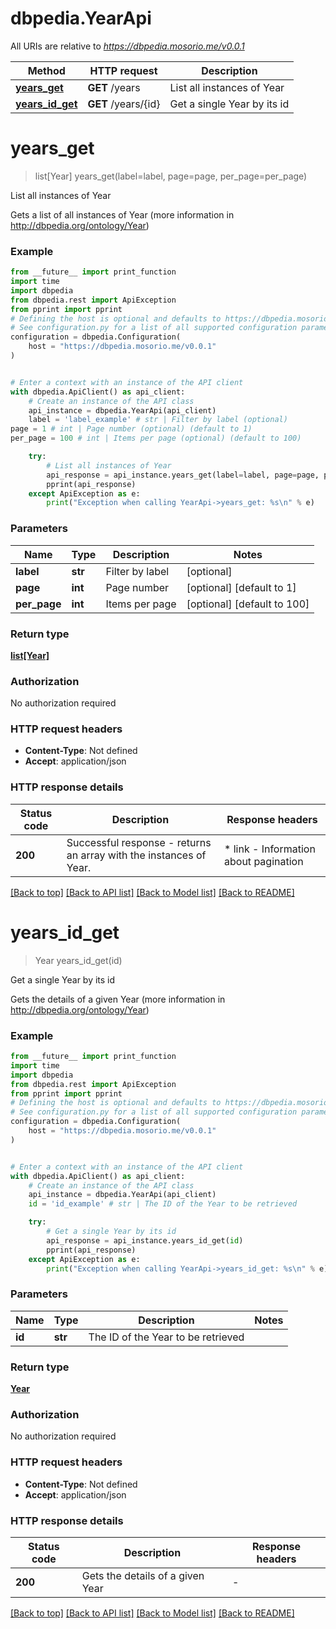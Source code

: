 # dbpedia.YearApi

All URIs are relative to *https://dbpedia.mosorio.me/v0.0.1*

Method | HTTP request | Description
------------- | ------------- | -------------
[**years_get**](YearApi.md#years_get) | **GET** /years | List all instances of Year
[**years_id_get**](YearApi.md#years_id_get) | **GET** /years/{id} | Get a single Year by its id


# **years_get**
> list[Year] years_get(label=label, page=page, per_page=per_page)

List all instances of Year

Gets a list of all instances of Year (more information in http://dbpedia.org/ontology/Year)

### Example

```python
from __future__ import print_function
import time
import dbpedia
from dbpedia.rest import ApiException
from pprint import pprint
# Defining the host is optional and defaults to https://dbpedia.mosorio.me/v0.0.1
# See configuration.py for a list of all supported configuration parameters.
configuration = dbpedia.Configuration(
    host = "https://dbpedia.mosorio.me/v0.0.1"
)


# Enter a context with an instance of the API client
with dbpedia.ApiClient() as api_client:
    # Create an instance of the API class
    api_instance = dbpedia.YearApi(api_client)
    label = 'label_example' # str | Filter by label (optional)
page = 1 # int | Page number (optional) (default to 1)
per_page = 100 # int | Items per page (optional) (default to 100)

    try:
        # List all instances of Year
        api_response = api_instance.years_get(label=label, page=page, per_page=per_page)
        pprint(api_response)
    except ApiException as e:
        print("Exception when calling YearApi->years_get: %s\n" % e)
```

### Parameters

Name | Type | Description  | Notes
------------- | ------------- | ------------- | -------------
 **label** | **str**| Filter by label | [optional] 
 **page** | **int**| Page number | [optional] [default to 1]
 **per_page** | **int**| Items per page | [optional] [default to 100]

### Return type

[**list[Year]**](Year.md)

### Authorization

No authorization required

### HTTP request headers

 - **Content-Type**: Not defined
 - **Accept**: application/json

### HTTP response details
| Status code | Description | Response headers |
|-------------|-------------|------------------|
**200** | Successful response - returns an array with the instances of Year. |  * link - Information about pagination <br>  |

[[Back to top]](#) [[Back to API list]](../README.md#documentation-for-api-endpoints) [[Back to Model list]](../README.md#documentation-for-models) [[Back to README]](../README.md)

# **years_id_get**
> Year years_id_get(id)

Get a single Year by its id

Gets the details of a given Year (more information in http://dbpedia.org/ontology/Year)

### Example

```python
from __future__ import print_function
import time
import dbpedia
from dbpedia.rest import ApiException
from pprint import pprint
# Defining the host is optional and defaults to https://dbpedia.mosorio.me/v0.0.1
# See configuration.py for a list of all supported configuration parameters.
configuration = dbpedia.Configuration(
    host = "https://dbpedia.mosorio.me/v0.0.1"
)


# Enter a context with an instance of the API client
with dbpedia.ApiClient() as api_client:
    # Create an instance of the API class
    api_instance = dbpedia.YearApi(api_client)
    id = 'id_example' # str | The ID of the Year to be retrieved

    try:
        # Get a single Year by its id
        api_response = api_instance.years_id_get(id)
        pprint(api_response)
    except ApiException as e:
        print("Exception when calling YearApi->years_id_get: %s\n" % e)
```

### Parameters

Name | Type | Description  | Notes
------------- | ------------- | ------------- | -------------
 **id** | **str**| The ID of the Year to be retrieved | 

### Return type

[**Year**](Year.md)

### Authorization

No authorization required

### HTTP request headers

 - **Content-Type**: Not defined
 - **Accept**: application/json

### HTTP response details
| Status code | Description | Response headers |
|-------------|-------------|------------------|
**200** | Gets the details of a given Year |  -  |

[[Back to top]](#) [[Back to API list]](../README.md#documentation-for-api-endpoints) [[Back to Model list]](../README.md#documentation-for-models) [[Back to README]](../README.md)

